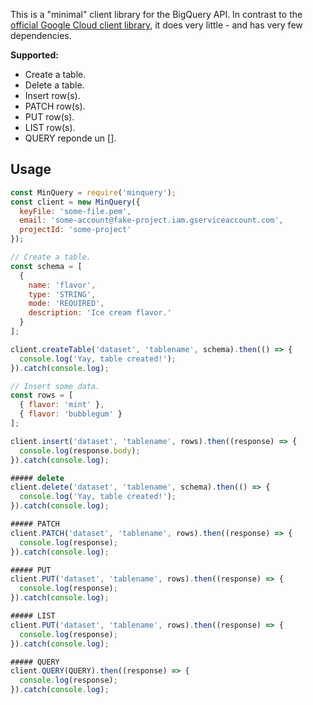 
This is a "minimal" client library for the BigQuery API. In contrast to the [official Google Cloud client library](https://github.com/GoogleCloudPlatform/google-cloud-node#google-bigquery), it does very little - and has very few dependencies.

**Supported:**

* Create a table.
* Delete a table.
* Insert row(s).
* PATCH row(s).
* PUT row(s).
* LIST row(s).
* QUERY reponde un [].


## Usage
```js
const MinQuery = require('minquery');
const client = new MinQuery({
  keyFile: 'some-file.pem',
  email: 'some-account@fake-project.iam.gserviceaccount.com',
  projectId: 'some-project'
});

// Create a table.
const schema = [
  {
    name: 'flavor',
    type: 'STRING',
    mode: 'REQUIRED',
    description: 'Ice cream flavor.'
  }
];

client.createTable('dataset', 'tablename', schema).then(() => {
  console.log('Yay, table created!');
}).catch(console.log);

// Insert some data.
const rows = [
  { flavor: 'mint' },
  { flavor: 'bubblegum' }
];

client.insert('dataset', 'tablename', rows).then((response) => {
  console.log(response.body);
}).catch(console.log);

##### delete
client.delete('dataset', 'tablename', schema).then(() => {
  console.log('Yay, table created!');
}).catch(console.log);

##### PATCH
client.PATCH('dataset', 'tablename', rows).then((response) => {
  console.log(response);
}).catch(console.log);

##### PUT
client.PUT('dataset', 'tablename', rows).then((response) => {
  console.log(response);
}).catch(console.log);

##### LIST
client.PUT('dataset', 'tablename', rows).then((response) => {
  console.log(response);
}).catch(console.log);

##### QUERY  
client.QUERY(QUERY).then((response) => {
  console.log(response);
}).catch(console.log);
